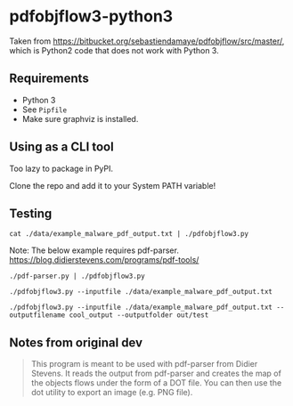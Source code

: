 # pdfobjflow3-python3

Taken from <https://bitbucket.org/sebastiendamaye/pdfobjflow/src/master/>, which is Python2 code that does not work with Python 3.

## Requirements

- Python 3
- See `Pipfile`
- Make sure graphviz is installed.

## Using as a CLI tool

Too lazy to package in PyPI.

Clone the repo and add it to your System PATH variable!

## Testing

`cat ./data/example_malware_pdf_output.txt | ./pdfobjflow3.py`
    
Note: The below example requires pdf-parser.
<https://blog.didierstevens.com/programs/pdf-tools/>
    
`./pdf-parser.py | ./pdfobjflow3.py`
    
`./pdfobjflow3.py --inputfile ./data/example_malware_pdf_output.txt`
        

`./pdfobjflow3.py --inputfile ./data/example_malware_pdf_output.txt --outputfilename cool_output --outputfolder out/test`

## Notes from original dev

> This program is meant to be used with pdf-parser from Didier Stevens. It reads the output from pdf-parser and creates the map of the objects flows under the form of a DOT file. You can then use the dot utility to export an image (e.g. PNG file).

